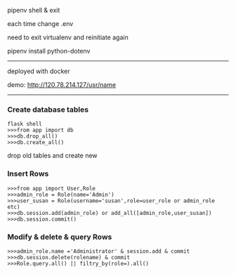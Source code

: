 pipenv shell & exit

each time change .env

need to exit virtualenv and reinitiate again

pipenv install python-dotenv

---------------------------------------------------
deployed with docker

demo: http://120.78.214.127/usr/name

----------------------------------------------------
### Create database tables

```
flask shell
>>>from app import db
>>>db.drop_all() 
>>>db.create_all()
```

drop old tables and create new

### Insert Rows

```
>>>from app import User,Role
>>>admin_role = Role(name='Admin')
>>>user_susan = Role(username='susan',role=user_role or admin_role etc)
>>>db.session.add(admin_role) or add_all([admin_role,user_susan])
>>>db.session.commit()
```

### Modify & delete & query Rows

```
>>>admin_role.name ='Administrator' & session.add & commit
>>>db.session.delete(rolename) & commit
>>>Role.query.all() || filtry_by(role=).all()
```

